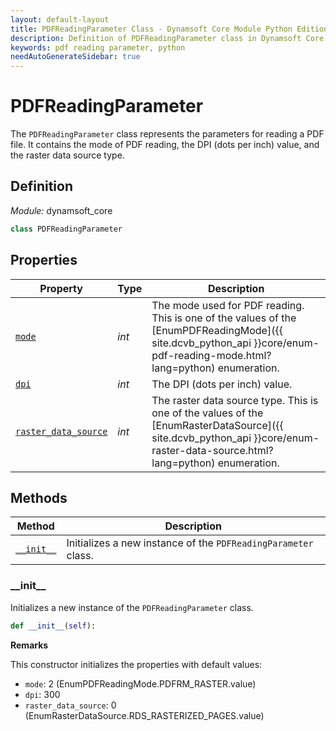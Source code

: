 ```yaml
---
layout: default-layout
title: PDFReadingParameter Class - Dynamsoft Core Module Python Edition API Reference
description: Definition of PDFReadingParameter class in Dynamsoft Core Module Python Edition.
keywords: pdf reading parameter, python
needAutoGenerateSidebar: true
---
```


# PDFReadingParameter

The `PDFReadingParameter` class represents the parameters for reading a PDF file. It contains the mode of PDF reading, the DPI (dots per inch) value, and the raster data source type.

## Definition

*Module:* dynamsoft_core

```python
class PDFReadingParameter
```

## Properties
  
| Property  | Type | Description |
|---------- | ---- |-------------|
| [`mode`](#mode) | *int* | The mode used for PDF reading. This is one of the values of the [EnumPDFReadingMode]({{ site.dcvb_python_api }}core/enum-pdf-reading-mode.html?lang=python) enumeration. |
| [`dpi`](#dpi) | *int* | The DPI (dots per inch) value. |
| [`raster_data_source`](#raster_data_source) | *int* | The raster data source type. This is one of the values of the [EnumRasterDataSource]({{ site.dcvb_python_api }}core/enum-raster-data-source.html?lang=python) enumeration. |

## Methods
  
| Method | Description |
|---------- | ---- |
| [`__init__`](#__init__) | Initializes a new instance of the `PDFReadingParameter` class. |

### \_\_init\_\_

Initializes a new instance of the `PDFReadingParameter` class.

```python
def __init__(self):
```

**Remarks**

This constructor initializes the properties with default values:
- `mode`: 2 (EnumPDFReadingMode.PDFRM_RASTER.value)
- `dpi`: 300
- `raster_data_source`: 0 (EnumRasterDataSource.RDS_RASTERIZED_PAGES.value)

